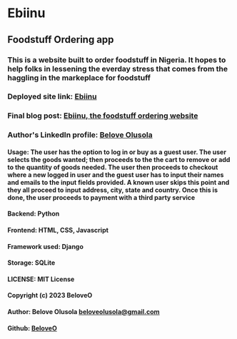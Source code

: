 # Ebiinu
## Foodstuff Ordering app
### This is a website built to order foodstuff in Nigeria. It hopes to help folks in lessening the everday stress that comes from the haggling in the markeplace for foodstuff
### Deployed site link: [Ebiinu](http://belove.pythonanywhere.com)
### Final blog post: [Ebiinu, the foodstuff ordering website](https://medium.com/@beloveolusola/ebiinu-the-foodstuff-ordering-website-4d97157ea4d1)
### Author's LinkedIn profile: [Belove Olusola]( www.linkedin.com/in/belove-olusola)
#### Usage: The user has the option to log in or buy as a guest user. The user selects the goods wanted; then proceeds to the the cart to remove or add to the quantity of goods needed. The user then proceeds to checkout where a new logged in user and the guest user has to input their names and emails to the input fields provided. A known user skips this point and they all proceed to input address, city, state and country. Once this is done, the user proceeds to payment with a third party service
#### Backend: Python
#### Frontend: HTML, CSS, Javascript
#### Framework used: Django
#### Storage: SQLite
#### LICENSE: MIT License
#### Copyright (c) 2023 BeloveO
#### Author: Belove Olusola <beloveolusola@gmail.com>
#### Github: [BeloveO](https://github.com/BeloveO)
